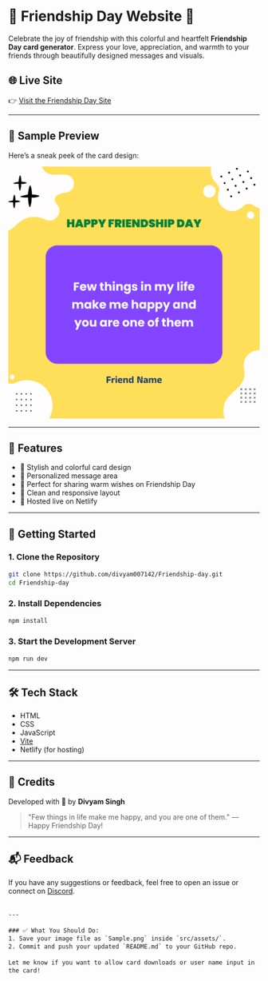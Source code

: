 
# 💛 Friendship Day Website 💛

Celebrate the joy of friendship with this colorful and heartfelt **Friendship Day card generator**. Express your love, appreciation, and warmth to your friends through beautifully designed messages and visuals.

## 🌐 Live Site

👉 [Visit the Friendship Day Site](https://friendship-day01.netlify.app)

---

## 📸 Sample Preview

Here’s a sneak peek of the card design:

![Sample](src/assets/sample-1.png)

---

## 🎯 Features

- 🌟 Stylish and colorful card design  
- 💬 Personalized message area  
- 🧡 Perfect for sharing warm wishes on Friendship Day  
- 🎨 Clean and responsive layout  
- 🔗 Hosted live on Netlify

---

## 🚀 Getting Started

### 1. Clone the Repository
```bash
git clone https://github.com/divyam007142/Friendship-day.git
cd Friendship-day
````

### 2. Install Dependencies

```bash
npm install
```

### 3. Start the Development Server

```bash
npm run dev
```

---

## 🛠️ Tech Stack

* HTML
* CSS
* JavaScript
* [Vite](https://vitejs.dev)
* Netlify (for hosting)

---

## 🙌 Credits

Developed with 💖 by **Divyam Singh**

> "Few things in life make me happy, and you are one of them." — Happy Friendship Day!

---

## 📬 Feedback

If you have any suggestions or feedback, feel free to open an issue or connect on [Discord](https://discord.gg/UPCore).

```

---

### ✅ What You Should Do:
1. Save your image file as `Sample.png` inside `src/assets/`.
2. Commit and push your updated `README.md` to your GitHub repo.

Let me know if you want to allow card downloads or user name input in the card!
```
